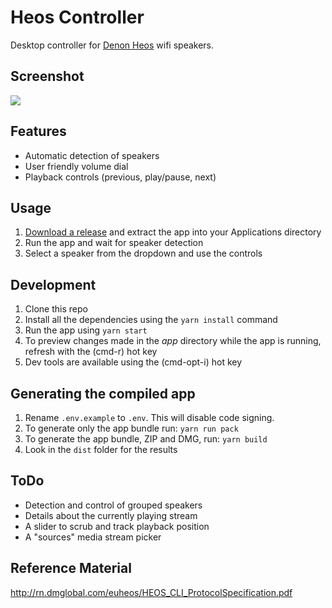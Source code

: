 # Heos Controller
Desktop controller for [Denon Heos](http://heosbydenon.denon.com) wifi speakers.

## Screenshot

![](screenshot.png)

## Features
* Automatic detection of speakers
* User friendly volume dial
* Playback controls (previous, play/pause, next)

## Usage
1. [Download a release](https://github.com/cold-logic/heos-controller/releases) and extract the app into your Applications directory
2. Run the app and wait for speaker detection
3. Select a speaker from the dropdown and use the controls

## Development
1. Clone this repo
2. Install all the dependencies using the `yarn install` command
3. Run the app using `yarn start`
4. To preview changes made in the *app* directory while the app is running, refresh with the (cmd-r) hot key
5. Dev tools are available using the (cmd-opt-i) hot key

## Generating the compiled app
1. Rename `.env.example` to `.env`. This will disable code signing.
2. To generate only the app bundle run: `yarn run pack`
3. To generate the app bundle, ZIP and DMG, run: `yarn build`
4. Look in the `dist` folder for the results

## ToDo
* Detection and control of grouped speakers
* Details about the currently playing stream
* A slider to scrub and track playback position
* A "sources" media stream picker

## Reference Material

http://rn.dmglobal.com/euheos/HEOS_CLI_ProtocolSpecification.pdf
